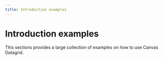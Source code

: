 ```yaml
---
title: Introduction examples
---
```


# Introduction examples

This sections provides a large collection of examples on how to use Canvas Datagrid.
